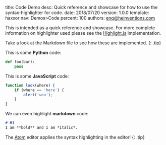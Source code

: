 title:      Code Demo
desc:       Quick reference and showcase for how to use the syntax-highlighter for code.
date:       2018/07/20
version:    1.0.0
template:   haxxor
nav:        Demos>Code
percent:    100
authors:    enq@heinventions.com

This is intended as a quick reference and showcase. For more complete information on highlighter used please see the [Highlight.js](https://highlightjs.org) implementation.

Take a look at the Markdown file to see how these are implemented.
{: .tip}

This is some **Python** code:

```python
def foo(bar):
    pass
```

This is some **JavaScript** code:

```javascript
function look(where) {
    if (where == 'here') {
        alert('woo');
    }
}
```

We can even highlight **markdown** code:

```markdown
# H1
I am **bold** and I am *italic*.
```


The [Atom](https://atom.io/) editor applies the syntax highlighting in the editor!
{: .tip}
